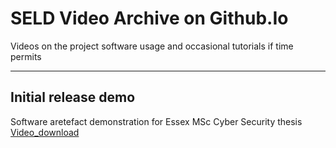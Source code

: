 # SELD Video Archive on Github.Io
 
Videos on the project software usage and occasional tutorials if time permits 
 
 --------------------------------------------------------------- 
   
## Initial release demo
Software aretefact demonstration for Essex MSc Cyber Security thesis  [Video_download](https://dleeceseld.github.io/seld_videos/videos/seld-demo.mp4)

